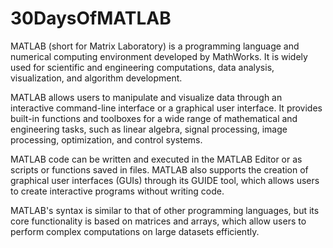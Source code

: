 # 30DaysOfMATLAB

MATLAB (short for Matrix Laboratory) is a programming language and numerical computing environment developed by MathWorks. It is widely used for scientific and engineering computations, data analysis, visualization, and algorithm development.

MATLAB allows users to manipulate and visualize data through an interactive command-line interface or a graphical user interface. It provides built-in functions and toolboxes for a wide range of mathematical and engineering tasks, such as linear algebra, signal processing, image processing, optimization, and control systems.

MATLAB code can be written and executed in the MATLAB Editor or as scripts or functions saved in files. MATLAB also supports the creation of graphical user interfaces (GUIs) through its GUIDE tool, which allows users to create interactive programs without writing code.

MATLAB's syntax is similar to that of other programming languages, but its core functionality is based on matrices and arrays, which allow users to perform complex computations on large datasets efficiently.
